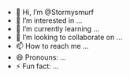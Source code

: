 - 👋 Hi, I’m @Stormysmurf
- 👀 I’m interested in ...
- 🌱 I’m currently learning ...
- 💞️ I’m looking to collaborate on ...
- 📫 How to reach me ...
- 😄 Pronouns: ...
- ⚡ Fun fact: ...

<!---
Stormysmurf/Stormysmurf is a ✨ special ✨ repository because its `README.md` (this file) appears on your GitHub profile.
You can click the Preview link to take a look at your changes.
--->

